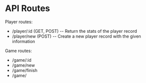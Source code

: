 # API Routes

Player routes:
- /player/:id (GET, POST)
-- Return the stats of the player record
- /player/new (POST)
-- Create a new player record with the given information

Game routes:
- /game/:id
- /game/new
- /game/finish
- /game/
